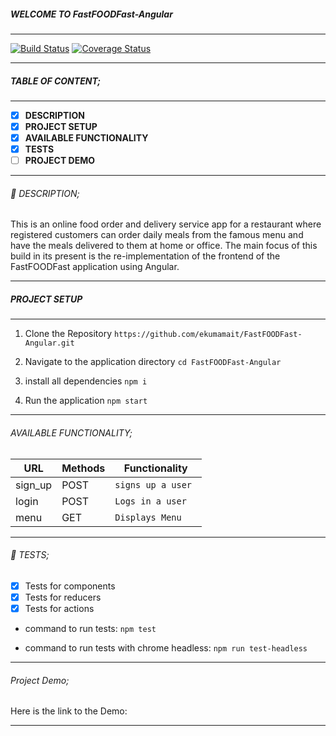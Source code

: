 ##### WELCOME TO FastFOODFast-Angular
------------

[![Build Status](https://travis-ci.org/ekumamait/FastFOODFast-Angular.svg?branch=develop)](https://travis-ci.org/ekumamait/FastFOODFast-Angular) [![Coverage Status](https://coveralls.io/repos/github/ekumamait/FastFOODFast-Angular/badge.svg?branch=ch-coveralls-fix)](https://coveralls.io/github/ekumamait/FastFOODFast-Angular?branch=ch-coveralls-fix)

------------

##### TABLE OF CONTENT;

------------

- [x] **DESCRIPTION**
- [x] **PROJECT SETUP**
- [x] **AVAILABLE FUNCTIONALITY**
- [x] **TESTS**
- [ ] **PROJECT DEMO**

------------

###### :page_facing_up: DESCRIPTION;

This is an online food order and delivery service app for a restaurant where registered customers can order daily meals from the famous menu and have the meals delivered to them at home or office. The main focus of this build in its present is the re-implementation of the frontend of the FastFOODFast application using Angular.

------------

##### PROJECT SETUP

------------

1. Clone the Repository
` https://github.com/ekumamait/FastFOODFast-Angular.git `

2. Navigate to the application directory
` cd FastFOODFast-Angular `

3. install all dependencies
` npm i `

4. Run the application
` npm start `

------------

###### AVAILABLE FUNCTIONALITY;

| URL     | Methods | Functionality       |
| ------- | ------- | ------------------- |
| sign_up | POST    | `signs up a user `  |
| login   | POST    | `Logs in a user`    |
| menu    | GET     | `Displays Menu`        |

------------

###### :microscope: TESTS;

- [x] Tests for components
- [x] Tests for reducers
- [x] Tests for actions 

- command to run tests:
    ` npm test `

- command to run tests with chrome headless:
    ` npm run test-headless ` 
      
------------

###### Project Demo;

Here is the link to the Demo:


------------
